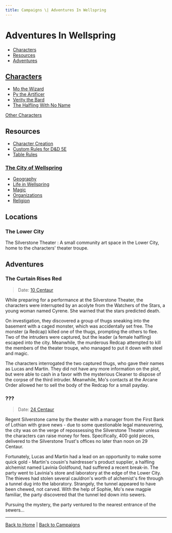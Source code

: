 ```yaml
---
title: Campaigns \| Adventures In Wellspring
---
```


# Adventures In Wellspring

- [Characters](#characters)
- [Resources](#resources)
- [Adventures](#adventures)

## [Characters](./characters)

- [Mo the Wizard](./characters#moselle-serenity-mo-tristrich)
- [Py the Artificer](./characters#py-hornraven)
- [Verity the Bard](./characters#verity)
- [The Halfling With No Name](./characters#the-halfling-with-no-name)

[Other Characters](./characters#other-characters)

## Resources

- [Character Creation](./character-creation)
- [Custom Rules for D&D 5E]({{site.baseurl}}/systems/5e)
- [Table Rules](./table-rules)

### [The City of Wellspring]({{site.baseurl}}/settings/wellspring)

- [Geography]({{site.baseurl}}/settings/wellspring/geography)
- [Life in Wellspring]({{site.baseurl}}/settings/wellspring/life-in-wellspring)
- [Magic]({{site.baseurl}}/settings/wellspring/magic)
- [Organizations]({{site.baseurl}}/settings/wellspring/organizations)
- [Religion]({{site.baseurl}}/settings/wellspring/religion)

## Locations

### The Lower City

The Silverstone Theater
: A small community art space in the Lower City, home to the characters' theater troupe.

## Adventures

### The Curtain Rises Red

> Date: [10 Centaur]({{site.baseurl}}/settings/wellspring/life#calendar)

While preparing for a performance at the Silverstone Theater, the characters were interrupted by an acolyte from the Watchers of the Stars, a young woman named Cyrene. She warned that the stars predicted death.

On investigation, they discovered a group of thugs sneaking into the basement with a caged monster, which was accidentally set free. The monster (a Redcap) killed one of the thugs, prompting the others to flee. Two of the intruders were captured, but the leader (a female halfling) escaped into the city. Meanwhile, the murderous Redcap attempted to kill the members of the theater troupe, who managed to put it down with steel and magic.

The characters interrogated the two captured thugs, who gave their names as Lucas and Martin. They did not have any more information on the plot, but were able to cash in a favor with the mysterious Cleaner to dispose of the corpse of the third intruder. Meanwhile, Mo's contacts at the Arcane Order allowed her to sell the body of the Redcap for a small payday.

### ???

> Date: [24 Centaur]({{site.baseurl}}/settings/wellspring/life#calendar)

Regent Silverstone came by the theater with a manager from the First Bank of Lothian with grave news - due to some questionable legal maneuvering, the city was on the verge of repossessing the Silverstone Theater unless the characters can raise money for fees. Specifically, 400 gold pieces, delivered to the Silverstone Trust's offices no later than noon on 29 Centaur.

Fortunately, Lucas and Martin had a lead on an opportunity to make some quick gold - Martin's cousin's hairdresser's product supplier, a halfling alchemist named Lavinia Goldfound, had suffered a recent break-in. The party went to Lavinia's store and laboratory at the edge of the Lower City. The thieves had stolen several cauldron's worth of alchemist's fire through a tunnel dug into the laboratory. Strangely, the tunnel appeared to have been chewed, not carved. With the help of Sophie, Mo's new magpie familiar, the party discovered that the tunnel led down into sewers.

Pursuing the mystery, the party ventured to the nearest entrance of the sewers...

---

[Back to Home]({{site.baseurl}}/)
|
[Back to Campaigns]({{site.baseurl}}/campaigns)
